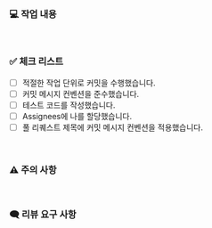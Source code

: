 ### 💻 작업 내용
<!-- 해당 PR에서 작업한 내용, 변경 사항 등을 설명해주세요. -->


<br>

### ✅ 체크 리스트
- [ ] 적절한 작업 단위로 커밋을 수행했습니다.
- [ ] 커밋 메시지 컨벤션을 준수했습니다.
- [ ] 테스트 코드를 작성했습니다.
- [ ] Assignees에 나를 할당했습니다.
- [ ] 풀 리퀘스트 제목에 커밋 메시지 컨벤션을 적용했습니다.

<br>

### ⚠️ 주의 사항
<!-- 주의해야 할 점, 참고해야 할 점이 있다면 설명해주세요. -->
<!-- 내용이 없다면 X를 입력하세요. -->


<br>

### 🗨️ 리뷰 요구 사항
<!-- 리뷰어가 중점적으로 확인해주길 바라는 부분을 작성하고, 리뷰어를 할당해주세요. -->
<!-- 리뷰가 필요하지 않다면 X를 입력하세요. -->
